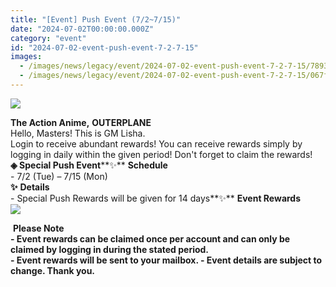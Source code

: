 ```yaml
---
title: "[Event] Push Event (7/2~7/15)"
date: "2024-07-02T00:00:00.000Z"
category: "event"
id: "2024-07-02-event-push-event-7-2-7-15"
images:
  - /images/news/legacy/event/2024-07-02-event-push-event-7-2-7-15/78933287dd38475aa79934cd937ad938.webp
  - /images/news/legacy/event/2024-07-02-event-push-event-7-2-7-15/067fe260338e4477a93217fcb63ee460.webp
---
```


![](/images/news/legacy/event/2024-07-02-event-push-event-7-2-7-15/78933287dd38475aa79934cd937ad938.webp)  

**The Action Anime,** **OUTERPLANE**          
Hello, Masters! This is GM Lisha.  
Login to receive abundant rewards! You can receive rewards simply by logging in daily within the given period! Don't forget to claim the rewards! **◈ Special Push Event****✨** **Schedule**      
\- 7/2 (Tue) – 7/15 (Mon)  
**✨** **Details**     
\- Special Push Rewards will be given for 14 days**✨** **Event Rewards**  
![](/images/news/legacy/event/2024-07-02-event-push-event-7-2-7-15/067fe260338e4477a93217fcb63ee460.webp)  
  
 ****Please Note**  
\- Event rewards can be claimed once per account and can only be claimed by logging in during the stated period.  
\- Event rewards will be sent to your mailbox. - Event details are subject to change. Thank you.**
